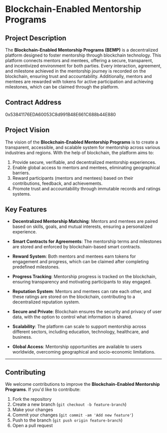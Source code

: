 # Blockchain-Enabled Mentorship Programs

## Project Description

The **Blockchain-Enabled Mentorship Programs (BEMP)** is a decentralized platform designed to foster mentorship through blockchain technology. This platform connects mentors and mentees, offering a secure, transparent, and incentivized environment for both parties. Every interaction, agreement, and milestone achieved in the mentorship journey is recorded on the blockchain, ensuring trust and accountability. Additionally, mentors and mentees are rewarded with tokens for active participation and achieving milestones, which can be claimed through the platform.

## Contract Address

0x53841176EDA60053C8d991B48E661C688b44E880

## Project Vision

The vision of the **Blockchain-Enabled Mentorship Programs** is to create a transparent, accessible, and scalable system for mentorship across various industries and regions. With the help of blockchain, the platform aims to:
1. Provide secure, verifiable, and decentralized mentorship experiences.
2. Enable global access to mentors and mentees, eliminating geographical barriers.
3. Reward participants (mentors and mentees) based on their contributions, feedback, and achievements.
4. Promote trust and accountability through immutable records and ratings systems.

## Key Features

- **Decentralized Mentorship Matching**: Mentors and mentees are paired based on skills, goals, and mutual interests, ensuring a personalized experience.

- **Smart Contracts for Agreements**: The mentorship terms and milestones are stored and enforced by blockchain-based smart contracts.

- **Reward System**: Both mentors and mentees earn tokens for engagement and progress, which can be claimed after completing predefined milestones.

- **Progress Tracking**: Mentorship progress is tracked on the blockchain, ensuring transparency and motivating participants to stay engaged.

- **Reputation System**: Mentors and mentees can rate each other, and these ratings are stored on the blockchain, contributing to a decentralized reputation system.

- **Secure and Private**: Blockchain ensures the security and privacy of user data, with the option to control what information is shared.

- **Scalability**: The platform can scale to support mentorship across different sectors, including education, technology, healthcare, and business.

- **Global Access**: Mentorship opportunities are available to users worldwide, overcoming geographical and socio-economic limitations.

---

## Contributing

We welcome contributions to improve the **Blockchain-Enabled Mentorship Programs**. If you'd like to contribute:

1. Fork the repository
2. Create a new branch (`git checkout -b feature-branch`)
3. Make your changes
4. Commit your changes (`git commit -am 'Add new feature'`)
5. Push to the branch (`git push origin feature-branch`)
6. Open a pull request
